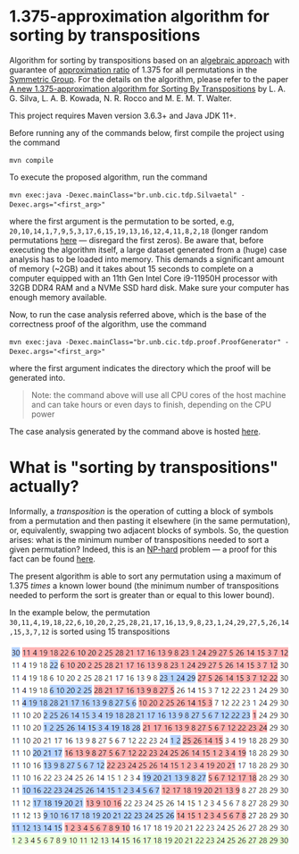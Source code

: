 # 1.375-approximation algorithm for sorting by transpositions

Algorithm for sorting by transpositions based on an [algebraic approach](https://en.m.wikipedia.org/wiki/Abstract_algebra) with guarantee of [approximation ratio](https://en.m.wikipedia.org/wiki/Approximation_algorithm) of 1.375 for all permutations in the [Symmetric Group](https://en.wikipedia.org/wiki/Symmetric_group). For the details on the algorithm, please refer to the paper [A new 1.375-approximation algorithm for Sorting By Transpositions](https://almob.biomedcentral.com/articles/10.1186/s13015-022-00205-z) by L. A. G. Silva, L. A. B. Kowada, N. R. Rocco and M. E. M. T. Walter.

This project requires Maven version 3.6.3+ and Java JDK 11+.

Before running any of the commands below, first compile the project using the command

`mvn compile`

To execute the proposed algorithm, run the command

`mvn exec:java -Dexec.mainClass="br.unb.cic.tdp.Silvaetal" -Dexec.args="<first_arg>"`

where the first argument is the permutation to be sorted, e.g, `20,10,14,1,7,9,5,3,17,6,15,19,13,16,12,4,11,8,2,18` (longer random permutations [here](https://github.com/luizaugustogarcia/tdp1375/tree/master/src/main/resources/datasets) &mdash; disregard the first zeros). Be aware that, before executing the algorithm itself, a large dataset generated from a (huge) case analysis has to be loaded into memory. This demands a significant amount of memory (~2GB) and it takes about 15 seconds to complete on a computer equipped with an 11th Gen Intel Core i9-11950H processor with 32GB DDR4 RAM and a NVMe SSD hard disk. Make sure your computer has enough memory available.

Now, to run the case analysis referred above, which is the base of the correctness proof of the algorithm, use the command

`mvn exec:java -Dexec.mainClass="br.unb.cic.tdp.proof.ProofGenerator" -Dexec.args="<first_arg>"`

where the first argument indicates the directory which the proof will be generated into.

> Note: the command above will use all CPU cores of the host machine and can take hours or even days to finish, depending on the CPU power

The case analysis generated by the command above is hosted [here](http://tdp1375proof.s3-website.us-east-2.amazonaws.com/).

# What is "sorting by transpositions" actually?

Informally, a _transposition_ is the operation of cutting a block of symbols from a permutation and then pasting it elsewhere (in the same permutation), or, equivalently, swapping two adjacent blocks of symbols. So, the question arises: what is the minimum number of transpositions needed to sort a given permutation? Indeed, this is an [NP-hard](https://en.wikipedia.org/wiki/NP-hardness) problem  &mdash; a proof for this fact can be found [here](https://epubs.siam.org/doi/abs/10.1137/110851390).

The present algorithm is able to sort any permutation using a maximum of 1.375 _times_ a known lower bound (the minimum number of transpositions needed to perform the sort is greater than or equal to this lower bound).

In the example below, the permutation `30,11,4,19,18,22,6,10,20,2,25,28,21,17,16,13,9,8,23,1,24,29,27,5,26,14,15,3,7,12` is sorted using 15 transpositions

<div align="center">
    <img src="sbt-example.png">
</div>
